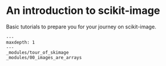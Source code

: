 # An introduction to scikit-image

Basic tutorials to prepare you for your journey on scikit-image.

```{toctree}
---
maxdepth: 1
---
_modules/tour_of_skimage
_modules/00_images_are_arrays
```
